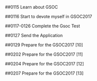 ##0115 Learn about GSOC

##0116 Start to devote myself in GSOC2017

##0117-0126 Complete the Gsoc Test

##0127 Send the Application

##0129 Prepare for the GSOC2017 [10]

##0202 Prepare for the GSOC2017 [11]

##0204 Prepare for the GSOC2017 [12]

##0207 Prepare for the GSOC2017 [13]